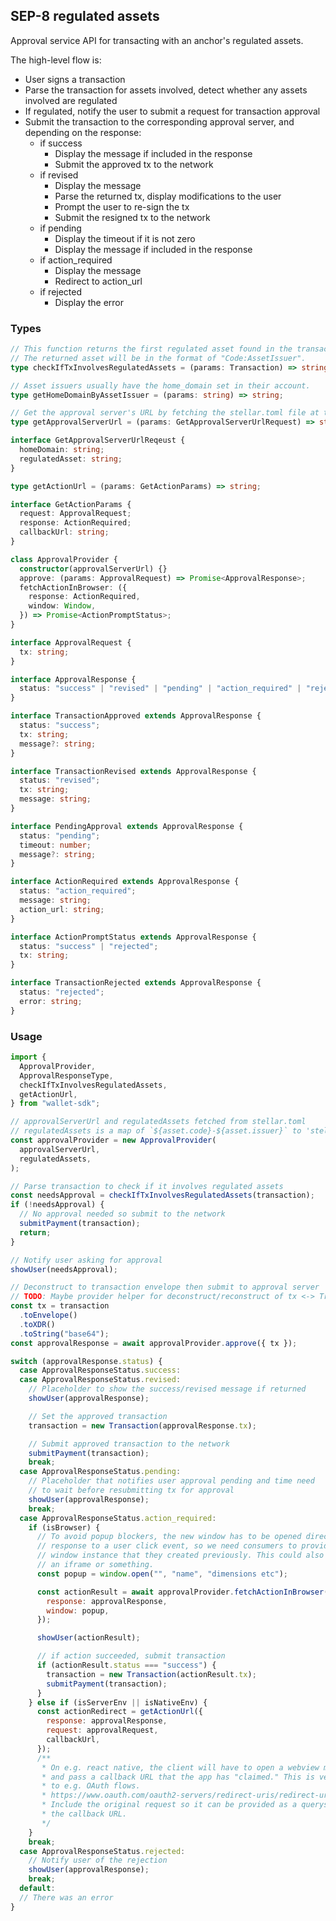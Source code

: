 ## SEP-8 regulated assets

Approval service API for transacting with an anchor's regulated assets.

The high-level flow is:

- User signs a transaction
- Parse the transaction for assets involved, detect whether any assets involved
  are regulated
- If regulated, notify the user to submit a request for transaction approval
- Submit the transaction to the corresponding approval server, and depending on
  the response:
  - if success
    - Display the message if included in the response
    - Submit the approved tx to the network
  - if revised
    - Display the message
    - Parse the returned tx, display modifications to the user
    - Prompt the user to re-sign the tx
    - Submit the resigned tx to the network
  - if pending
    - Display the timeout if it is not zero
    - Display the message if included in the response
  - if action_required
    - Display the message
    - Redirect to action_url
  - if rejected
    - Display the error

### Types

```ts
// This function returns the first regulated asset found in the transaction, if any.
// The returned asset will be in the format of "Code:AssetIssuer".
type checkIfTxInvolvesRegulatedAssets = (params: Transaction) => string;

// Asset issuers usually have the home_domain set in their account.
type getHomeDomainByAssetIssuer = (params: string) => string;

// Get the approval server's URL by fetching the stellar.toml file at the home domain and look for the matched currency.
type getApprovalServerUrl = (params: GetApprovalServerUrlRequest) => string;

interface GetApprovalServerUrlReqeust {
  homeDomain: string;
  regulatedAsset: string;
}

type getActionUrl = (params: GetActionParams) => string;

interface GetActionParams {
  request: ApprovalRequest;
  response: ActionRequired;
  callbackUrl: string;
}

class ApprovalProvider {
  constructor(approvalServerUrl) {}
  approve: (params: ApprovalRequest) => Promise<ApprovalResponse>;
  fetchActionInBrowser: ({
    response: ActionRequired,
    window: Window,
  }) => Promise<ActionPromptStatus>;
}

interface ApprovalRequest {
  tx: string;
}

interface ApprovalResponse {
  status: "success" | "revised" | "pending" | "action_required" | "rejected";
}

interface TransactionApproved extends ApprovalResponse {
  status: "success";
  tx: string;
  message?: string;
}

interface TransactionRevised extends ApprovalResponse {
  status: "revised";
  tx: string;
  message: string;
}

interface PendingApproval extends ApprovalResponse {
  status: "pending";
  timeout: number;
  message?: string;
}

interface ActionRequired extends ApprovalResponse {
  status: "action_required";
  message: string;
  action_url: string;
}

interface ActionPromptStatus extends ApprovalResponse {
  status: "success" | "rejected";
  tx: string;
}

interface TransactionRejected extends ApprovalResponse {
  status: "rejected";
  error: string;
}
```

### Usage

```js
import {
  ApprovalProvider,
  ApprovalResponseType,
  checkIfTxInvolvesRegulatedAssets,
  getActionUrl,
} from "wallet-sdk";

// approvalServerUrl and regulatedAssets fetched from stellar.toml
// regulatedAssets is a map of `${asset.code}-${asset.issuer}` to 'stellar-base' Asset
const approvalProvider = new ApprovalProvider(
  approvalServerUrl,
  regulatedAssets,
);

// Parse transaction to check if it involves regulated assets
const needsApproval = checkIfTxInvolvesRegulatedAssets(transaction);
if (!needsApproval) {
  // No approval needed so submit to the network
  submitPayment(transaction);
  return;
}

// Notify user asking for approval
showUser(needsApproval);

// Deconstruct to transaction envelope then submit to approval server
// TODO: Maybe provider helper for deconstruct/reconstruct of tx <-> Transaction?
const tx = transaction
  .toEnvelope()
  .toXDR()
  .toString("base64");
const approvalResponse = await approvalProvider.approve({ tx });

switch (approvalResponse.status) {
  case ApprovalResponseStatus.success:
  case ApprovalResponseStatus.revised:
    // Placeholder to show the success/revised message if returned
    showUser(approvalResponse);

    // Set the approved transaction
    transaction = new Transaction(approvalResponse.tx);

    // Submit approved transaction to the network
    submitPayment(transaction);
    break;
  case ApprovalResponseStatus.pending:
    // Placeholder that notifies user approval pending and time need
    // to wait before resubmitting tx for approval
    showUser(approvalResponse);
    break;
  case ApprovalResponseStatus.action_required:
    if (isBrowser) {
      // To avoid popup blockers, the new window has to be opened directly in
      // response to a user click event, so we need consumers to provide us a
      // window instance that they created previously. This could also be done in
      // an iframe or something.
      const popup = window.open("", "name", "dimensions etc");

      const actionResult = await approvalProvider.fetchActionInBrowser({
        response: approvalResponse,
        window: popup,
      });

      showUser(actionResult);

      // if action succeeded, submit transaction
      if (actionResult.status === "success") {
        transaction = new Transaction(actionResult.tx);
        submitPayment(transaction);
      }
    } else if (isServerEnv || isNativeEnv) {
      const actionRedirect = getActionUrl({
        response: approvalResponse,
        request: approvalRequest,
        callbackUrl,
      });
      /**
       * On e.g. react native, the client will have to open a webview manually
       * and pass a callback URL that the app has "claimed." This is very similar
       * to e.g. OAuth flows.
       * https://www.oauth.com/oauth2-servers/redirect-uris/redirect-uris-native-apps/
       * Include the original request so it can be provided as a querystring to
       * the callback URL.
       */
    }
    break;
  case ApprovalResponseStatus.rejected:
    // Notify user of the rejection
    showUser(approvalResponse);
    break;
  default:
  // There was an error
}
```
